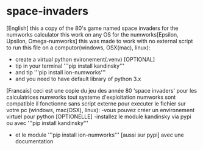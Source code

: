 # space-invaders
[English]
this a copy of the 80's game named space invaders for the numworks calculator
this work on any OS for the numworks[Epsilon, Upsilon, Omega-numworks]
this was made to work with no external script
to run this file on a computor(windows, OSX(mac), linux):
  - create a virtual python evironement(.venv) [OPTIONAL]
  - tip in your terminal '''pip install kandinsky'''
  - and tip '''pip install ion-numworks'''
  - and you need to have default library of python 3.x

[Francais]
ceci est une copie du jeu des année 80 'space invaders' pour les calculatrices numworks
tout systeme d'exploitation numworks sont compatible
il fonctionne sans script externe
pour executer le fichier sur votre pc (windows, mac(OSX), linux):
  -vous pouvez créer un environement virtuel pour python [OPTIONELLE]
  -installez le module kandinsky via pypi ou avec '''pip install kandinsky'''
  - et le module '''pip install ion-numworks''' [aussi sur pypi] avec une documentation
